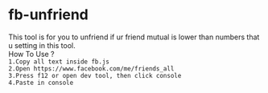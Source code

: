 # fb-unfriend
This tool is for you to unfriend if ur friend mutual is lower than numbers that u setting in this tool.<br>
How To Use ?<br>
`1.Copy all text inside fb.js`<br>
`2.Open https://www.facebook.com/me/friends_all`<br>
`3.Press f12 or open dev tool, then click console`<br>
`4.Paste in console`
